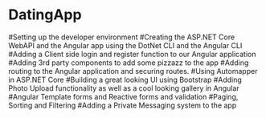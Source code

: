 # DatingApp

#Setting up the developer environment
#Creating the ASP.NET Core WebAPI and the Angular app using the DotNet CLI and the Angular CLI
#Adding a Client side login and register function to our Angular application
#Adding 3rd party components to add some pizzazz to the app
#Adding routing to the Angular application and securing routes.
#Using Automapper in ASP.NET Core
#Building a great looking UI using Bootstrap
#Adding Photo Upload functionality as well as a cool looking gallery in Angular
#Angular Template forms and Reactive forms and validation
#Paging, Sorting and Filtering
#Adding a Private Messaging system to the app

